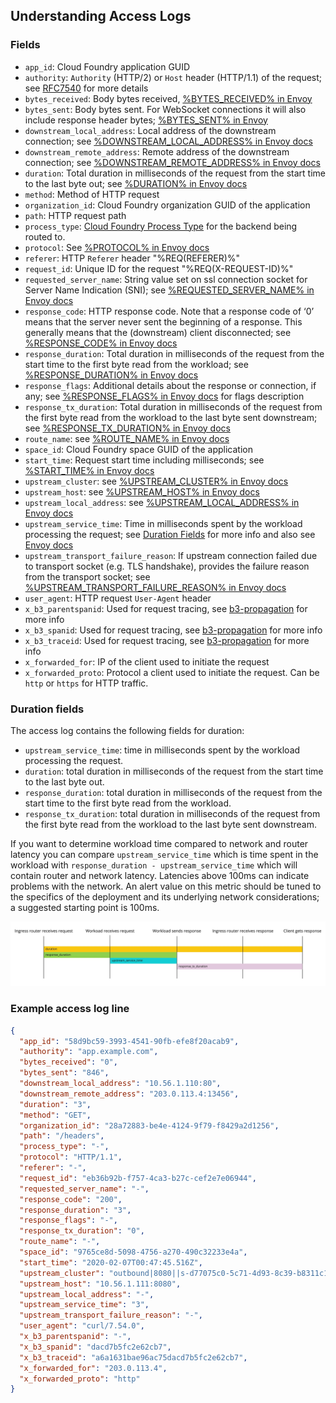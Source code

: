 ## Understanding Access Logs

### Fields

* `app_id`: Cloud Foundry application GUID
* `authority`: `Authority` (HTTP/2) or `Host` header (HTTP/1.1) of the request; see [RFC7540](https://tools.ietf.org/html/rfc7540#section-8.1.2.3) for more details
* `bytes_received`: Body bytes received, [%BYTES_RECEIVED% in Envoy](https://www.envoyproxy.io/docs/envoy/latest/configuration/observability/access_log.html?highlight=BYTES_RECEIVED)
* `bytes_sent`: Body bytes sent. For WebSocket connections it will also include response header bytes; [%BYTES_SENT% in Envoy](https://www.envoyproxy.io/docs/envoy/latest/configuration/observability/access_log.html?highlight=BYTES_SENT)
* `downstream_local_address`: Local address of the downstream connection; see [%DOWNSTREAM_LOCAL_ADDRESS% in Envoy docs](https://www.envoyproxy.io/docs/envoy/latest/configuration/observability/access_log.html?highlight=DOWNSTREAM_LOCAL_ADDRESS)
* `downstream_remote_address`: Remote address of the downstream connection; see [%DOWNSTREAM_REMOTE_ADDRESS% in Envoy docs](https://www.envoyproxy.io/docs/envoy/latest/configuration/observability/access_log.html?highlight=DOWNSTREAM_REMOTE_ADDRESS)
* `duration`: Total duration in milliseconds of the request from the start time to the last byte out; see [%DURATION% in Envoy docs](https://www.envoyproxy.io/docs/envoy/latest/configuration/observability/access_log.html?highlight=DURATION)
* `method`: Method of HTTP request
* `organization_id`:  Cloud Foundry organization GUID of the application
* `path`: HTTP request path
* `process_type`: [Cloud Foundry Process Type](https://v3-apidocs.cloudfoundry.org/version/3.80.0/index.html#processes) for the backend being routed to.
* `protocol`: See [%PROTOCOL% in Envoy docs](https://www.envoyproxy.io/docs/envoy/latest/configuration/observability/access_log.html?highlight=PROTOCOL)
* `referer`: HTTP `Referer` header "%REQ(REFERER)%"
* `request_id`: Unique ID for the request "%REQ(X-REQUEST-ID)%"
* `requested_server_name`: String value set on ssl connection socket for Server Name Indication (SNI); see [%REQUESTED_SERVER_NAME% in Envoy docs](https://www.envoyproxy.io/docs/envoy/latest/configuration/observability/access_log.html?highlight=REQUESTED_SERVER_NAME)
* `response_code`: HTTP response code. Note that a response code of ‘0’ means that the server never sent the beginning of a response. This generally means that the (downstream) client disconnected; see [%RESPONSE_CODE% in Envoy docs](https://www.envoyproxy.io/docs/envoy/latest/configuration/observability/access_log.html?highlight=RESPONSE_CODE)
* `response_duration`: Total duration in milliseconds of the request from the start time to the first byte read from the workload; see [%RESPONSE_DURATION% in Envoy docs](https://www.envoyproxy.io/docs/envoy/latest/configuration/observability/access_log.html?highlight=RESPONSE_DURATION)
* `response_flags`: Additional details about the response or connection, if any; see [%RESPONSE_FLAGS% in Envoy docs](https://www.envoyproxy.io/docs/envoy/latest/configuration/observability/access_log.html?highlight=RESPONSE_FLAGS) for flags description
* `response_tx_duration`: Total duration in milliseconds of the request from the first byte read from the workload to the last byte sent downstream; see [%RESPONSE_TX_DURATION% in Envoy docs](https://www.envoyproxy.io/docs/envoy/latest/configuration/observability/access_log.html?highlight=RESPONSE_TX_DURATION)
* `route_name`: see [%ROUTE_NAME% in Envoy docs](https://www.envoyproxy.io/docs/envoy/latest/configuration/observability/access_log.html?highlight=ROUTE_NAME)
* `space_id`: Cloud Foundry space GUID of the application
* `start_time`: Request start time including milliseconds; see [%START_TIME% in Envoy docs](https://www.envoyproxy.io/docs/envoy/latest/configuration/observability/access_log.html?highlight=START_TIME)
* `upstream_cluster`: see [%UPSTREAM_CLUSTER% in Envoy docs](https://www.envoyproxy.io/docs/envoy/latest/configuration/observability/access_log.html?highlight=UPSTREAM_CLUSTER)
* `upstream_host`: see [%UPSTREAM_HOST% in Envoy docs](https://www.envoyproxy.io/docs/envoy/latest/configuration/observability/access_log.html?highlight=UPSTREAM_HOST)
* `upstream_local_address`: see [%UPSTREAM_LOCAL_ADDRESS% in Envoy docs](https://www.envoyproxy.io/docs/envoy/latest/configuration/observability/access_log.html?highlight=UPSTREAM_LOCAL_ADDRESS)
* `upstream_service_time`: Time in milliseconds spent by the workload processing the request; see [Duration Fields](#duration-fields) for more info and also see [Envoy docs](https://www.envoyproxy.io/docs/envoy/latest/configuration/http/http_filters/router_filter#x-envoy-upstream-service-time)
* `upstream_transport_failure_reason`: If upstream connection failed due to transport socket (e.g. TLS handshake), provides the failure reason from the transport socket; see [%UPSTREAM_TRANSPORT_FAILURE_REASON% in Envoy docs](https://www.envoyproxy.io/docs/envoy/latest/configuration/observability/access_log.html?highlight=UPSTREAM_TRANSPORT_FAILURE_REASON)
* `user_agent`: HTTP request `User-Agent` header
* `x_b3_parentspanid`: Used for request tracing, see [b3-propagation](https://github.com/openzipkin/b3-propagation) for more info
* `x_b3_spanid`: Used for request tracing, see [b3-propagation](https://github.com/openzipkin/b3-propagation) for more info
* `x_b3_traceid`: Used for request tracing, see [b3-propagation](https://github.com/openzipkin/b3-propagation) for more info
* `x_forwarded_for`: IP of the client used to initiate the request
* `x_forwarded_proto`: Protocol a client used to initiate the request. Can be `http` or `https` for HTTP traffic.

### Duration fields

The access log contains the following fields for duration:

- `upstream_service_time`: time in milliseconds spent by the workload processing the request. 
- `duration`: total duration in milliseconds of the request from the start time to the last byte out.
- `response_duration`: total duration in milliseconds of the request from the start time to the first byte read from the workload.
- `response_tx_duration`: total duration in milliseconds of the request from the first byte read from the workload to the last byte sent downstream.

If you want to determine workload time compared to network and router latency you can compare `upstream_service_time` which 
is time spent in the workload with `response_duration - upstream_service_time` which will contain router and network latency.
Latencies above 100ms can indicate problems with the network. An alert value on this metric should be tuned to the specifics of the deployment and its underlying network considerations; a suggested starting point is 100ms.

![](assets/duration-flamegraph.jpg)

### Example access log line

```json
{
  "app_id": "58d9bc59-3993-4541-90fb-efe8f20acab9",
  "authority": "app.example.com",
  "bytes_received": "0",
  "bytes_sent": "846",
  "downstream_local_address": "10.56.1.110:80",
  "downstream_remote_address": "203.0.113.4:13456",
  "duration": "3",
  "method": "GET",
  "organization_id": "28a72883-be4e-4124-9f79-f8429a2d1256",
  "path": "/headers",
  "process_type": "-",
  "protocol": "HTTP/1.1",
  "referer": "-",
  "request_id": "eb36b92b-f757-4ca3-b27c-cef2e7e06944",
  "requested_server_name": "-",
  "response_code": "200",
  "response_duration": "3",
  "response_flags": "-",
  "response_tx_duration": "0",
  "route_name": "-",
  "space_id": "9765ce8d-5098-4756-a270-490c32233e4a",
  "start_time": "2020-02-07T00:47:45.516Z",
  "upstream_cluster": "outbound|8080||s-d77075c0-5c71-4d93-8c39-b8311c19be5d.cf-workloads.svc.cluster.local",
  "upstream_host": "10.56.1.111:8080",
  "upstream_local_address": "-",
  "upstream_service_time": "3",
  "upstream_transport_failure_reason": "-",
  "user_agent": "curl/7.54.0",
  "x_b3_parentspanid": "-",
  "x_b3_spanid": "dacd7b5fc2e62cb7",
  "x_b3_traceid": "a6a1631bae96ac75dacd7b5fc2e62cb7",
  "x_forwarded_for": "203.0.113.4",
  "x_forwarded_proto": "http"
}
```
